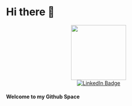 # Hi there 👋 #

<div id="header" align="center">
  <img src="https://media.tenor.com/QVC1Nmb9TwUAAAAi/coding.gif" width="150"/>
  <div id="badges">
    <a href="https://www.linkedin.com/in/uzoma-c-8b659bb7/">
      <img src="https://img.shields.io/badge/LinkedIn-blue?style=for-the-badge&logo=linkedin&logoColor=white" alt="LinkedIn Badge"/>
    </a>
  </div>
</div>

#### Welcome to my Github Space ####

<!--
**UZICROM/UZICROM** is a ✨ _special_ ✨ repository because its `README.md` (this file) appears on your GitHub profile.
https://media.giphy.com/media/M9gbBd9nbDrOTu1Mqx/giphy.gif
Here are some ideas to get you started:

- 🔭 I’m currently working on ...
- 🌱 I’m currently learning ...
- 👯 I’m looking to collaborate on ...
- 🤔 I’m looking for help with ...
- 💬 Ask me about ...
- 📫 How to reach me: ...
- 😄 Pronouns: ...
- ⚡ Fun fact: ...
-->
